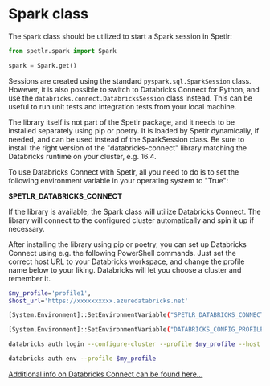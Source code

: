 
# Spark class

The `Spark` class should be utilized to start a Spark session in Spetlr:

```python 
from spetlr.spark import Spark

spark = Spark.get()
```

Sessions are created using the standard `pyspark.sql.SparkSession` class.
However, it is also possible to switch to Databricks Connect for Python,
and use the `databricks.connect.DatabricksSession` class instead. This can
be useful to run unit tests and integration tests from your local machine.

The library itself is not part of the Spetlr package, and it needs to be
installed separately using pip or poetry. It is loaded by Spetlr
dynamically, if needed, and can be used instead of the SparkSession class.
Be sure to install the right version of the "databricks-connect" library
matching the Databricks runtime on your cluster, e.g. 16.4.

To use Databricks Connect with Spetlr, all you need to do is to set
the following environment variable in your operating system to "True": 

**SPETLR_DATABRICKS_CONNECT**

If the library is available, the Spark class will utilize
Databricks Connect. The library will connect to the configured cluster
automatically and spin it up if necessary.

After installing the library using pip or poetry, you can set up
Databricks Connect using e.g. the following PowerShell commands.
Just set the correct host URL to your Databricks workspace, and change
the profile name below to your liking. Databricks will let you choose
a cluster and remember it. 

```sh
$my_profile='profile1',
$host_url='https://xxxxxxxxxx.azuredatabricks.net'

[System.Environment]::SetEnvironmentVariable("SPETLR_DATABRICKS_CONNECT", $true, [System.EnvironmentVariableTarget]::User)

[System.Environment]::SetEnvironmentVariable("DATABRICKS_CONFIG_PROFILE", $my_profile, [System.EnvironmentVariableTarget]::User)

databricks auth login --configure-cluster --profile $my_profile --host $host_url

databricks auth env --profile $my_profile
```

[Additional info on Databricks Connect can be found here...](https://docs.databricks.com/en/dev-tools/databricks-connect/python/index.html)
